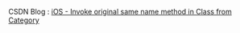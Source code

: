 
CSDN Blog : [iOS - Invoke original same name method in Class from Category](http://blog.csdn.net/WOTors/article/details/52576433)

